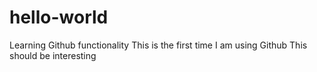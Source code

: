 # hello-world
Learning Github functionality
This is the first time I am using Github
This should be interesting
